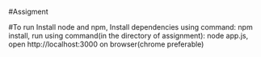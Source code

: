 #Assigment

#To run
	Install node and npm,
	Install dependencies using command: npm install,
	run using command(in the directory of assignment): node app.js,
	open http://localhost:3000 on browser(chrome preferable)
	
	

